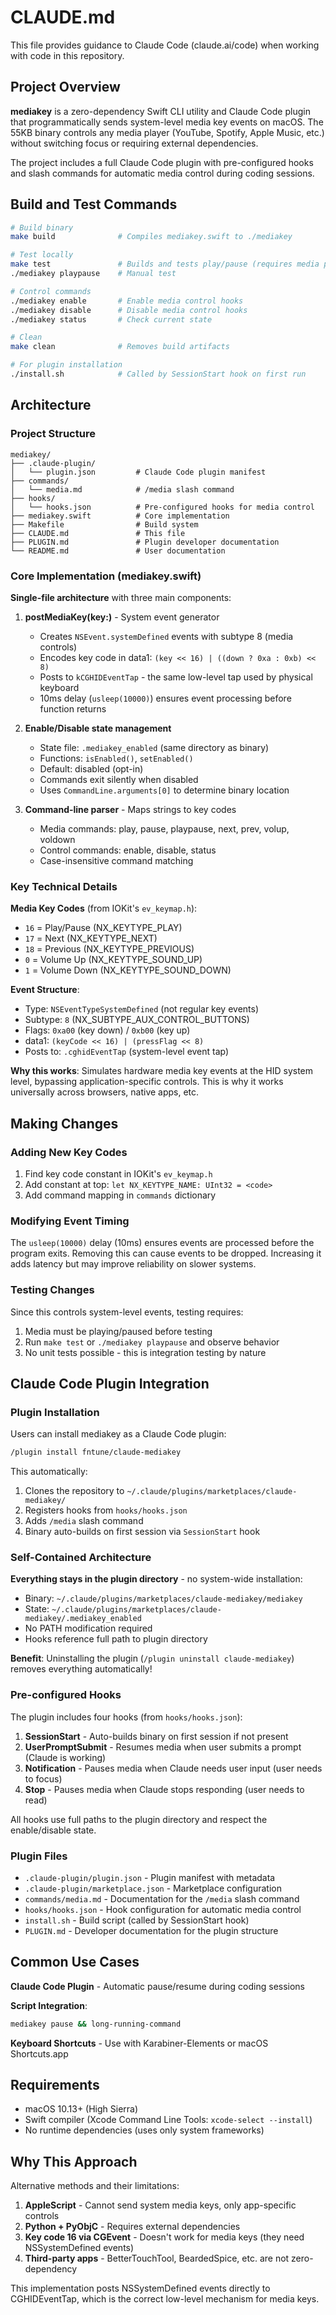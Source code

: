 # CLAUDE.md

This file provides guidance to Claude Code (claude.ai/code) when working with code in this repository.

## Project Overview

**mediakey** is a zero-dependency Swift CLI utility and Claude Code plugin that programmatically sends system-level media key events on macOS. The 55KB binary controls any media player (YouTube, Spotify, Apple Music, etc.) without switching focus or requiring external dependencies.

The project includes a full Claude Code plugin with pre-configured hooks and slash commands for automatic media control during coding sessions.

## Build and Test Commands

```bash
# Build binary
make build              # Compiles mediakey.swift to ./mediakey

# Test locally
make test               # Builds and tests play/pause (requires media playing)
./mediakey playpause    # Manual test

# Control commands
./mediakey enable       # Enable media control hooks
./mediakey disable      # Disable media control hooks
./mediakey status       # Check current state

# Clean
make clean              # Removes build artifacts

# For plugin installation
./install.sh            # Called by SessionStart hook on first run
```

## Architecture

### Project Structure

```
mediakey/
├── .claude-plugin/
│   └── plugin.json         # Claude Code plugin manifest
├── commands/
│   └── media.md            # /media slash command
├── hooks/
│   └── hooks.json          # Pre-configured hooks for media control
├── mediakey.swift          # Core implementation
├── Makefile                # Build system
├── CLAUDE.md               # This file
├── PLUGIN.md               # Plugin developer documentation
└── README.md               # User documentation
```

### Core Implementation (mediakey.swift)

**Single-file architecture** with three main components:

1. **postMediaKey(key:)** - System event generator
   - Creates `NSEvent.systemDefined` events with subtype 8 (media controls)
   - Encodes key code in data1: `(key << 16) | ((down ? 0xa : 0xb) << 8)`
   - Posts to `kCGHIDEventTap` - the same low-level tap used by physical keyboard
   - 10ms delay (`usleep(10000)`) ensures event processing before function returns

2. **Enable/Disable state management**
   - State file: `.mediakey_enabled` (same directory as binary)
   - Functions: `isEnabled()`, `setEnabled()`
   - Default: disabled (opt-in)
   - Commands exit silently when disabled
   - Uses `CommandLine.arguments[0]` to determine binary location

3. **Command-line parser** - Maps strings to key codes
   - Media commands: play, pause, playpause, next, prev, volup, voldown
   - Control commands: enable, disable, status
   - Case-insensitive command matching

### Key Technical Details

**Media Key Codes** (from IOKit's `ev_keymap.h`):
- `16` = Play/Pause (NX_KEYTYPE_PLAY)
- `17` = Next (NX_KEYTYPE_NEXT)
- `18` = Previous (NX_KEYTYPE_PREVIOUS)
- `0` = Volume Up (NX_KEYTYPE_SOUND_UP)
- `1` = Volume Down (NX_KEYTYPE_SOUND_DOWN)

**Event Structure**:
- Type: `NSEventTypeSystemDefined` (not regular key events)
- Subtype: `8` (NX_SUBTYPE_AUX_CONTROL_BUTTONS)
- Flags: `0xa00` (key down) / `0xb00` (key up)
- data1: `(keyCode << 16) | (pressFlag << 8)`
- Posts to: `.cghidEventTap` (system-level event tap)

**Why this works**: Simulates hardware media key events at the HID system level, bypassing application-specific controls. This is why it works universally across browsers, native apps, etc.

## Making Changes

### Adding New Key Codes

1. Find key code constant in IOKit's `ev_keymap.h`
2. Add constant at top: `let NX_KEYTYPE_NAME: UInt32 = <code>`
3. Add command mapping in `commands` dictionary

### Modifying Event Timing

The `usleep(10000)` delay (10ms) ensures events are processed before the program exits. Removing this can cause events to be dropped. Increasing it adds latency but may improve reliability on slower systems.

### Testing Changes

Since this controls system-level events, testing requires:
1. Media must be playing/paused before testing
2. Run `make test` or `./mediakey playpause` and observe behavior
3. No unit tests possible - this is integration testing by nature

## Claude Code Plugin Integration

### Plugin Installation

Users can install mediakey as a Claude Code plugin:
```bash
/plugin install fntune/claude-mediakey
```

This automatically:
1. Clones the repository to `~/.claude/plugins/marketplaces/claude-mediakey/`
2. Registers hooks from `hooks/hooks.json`
3. Adds `/media` slash command
4. Binary auto-builds on first session via `SessionStart` hook

### Self-Contained Architecture

**Everything stays in the plugin directory** - no system-wide installation:
- Binary: `~/.claude/plugins/marketplaces/claude-mediakey/mediakey`
- State: `~/.claude/plugins/marketplaces/claude-mediakey/.mediakey_enabled`
- No PATH modification required
- Hooks reference full path to plugin directory

**Benefit**: Uninstalling the plugin (`/plugin uninstall claude-mediakey`) removes everything automatically!

### Pre-configured Hooks

The plugin includes four hooks (from `hooks/hooks.json`):

1. **SessionStart** - Auto-builds binary on first session if not present
2. **UserPromptSubmit** - Resumes media when user submits a prompt (Claude is working)
3. **Notification** - Pauses media when Claude needs user input (user needs to focus)
4. **Stop** - Pauses media when Claude stops responding (user needs to read)

All hooks use full paths to the plugin directory and respect the enable/disable state.

### Plugin Files

- `.claude-plugin/plugin.json` - Plugin manifest with metadata
- `.claude-plugin/marketplace.json` - Marketplace configuration
- `commands/media.md` - Documentation for the `/media` slash command
- `hooks/hooks.json` - Hook configuration for automatic media control
- `install.sh` - Build script (called by SessionStart hook)
- `PLUGIN.md` - Developer documentation for the plugin structure

## Common Use Cases

**Claude Code Plugin** - Automatic pause/resume during coding sessions

**Script Integration**:
```bash
mediakey pause && long-running-command
```

**Keyboard Shortcuts** - Use with Karabiner-Elements or macOS Shortcuts.app

## Requirements

- macOS 10.13+ (High Sierra)
- Swift compiler (Xcode Command Line Tools: `xcode-select --install`)
- No runtime dependencies (uses only system frameworks)

## Why This Approach

Alternative methods and their limitations:
1. **AppleScript** - Cannot send system media keys, only app-specific controls
2. **Python + PyObjC** - Requires external dependencies
3. **Key code 16 via CGEvent** - Doesn't work for media keys (they need NSSystemDefined events)
4. **Third-party apps** - BetterTouchTool, BeardedSpice, etc. are not zero-dependency

This implementation posts NSSystemDefined events directly to CGHIDEventTap, which is the correct low-level mechanism for media keys.
